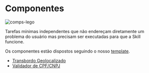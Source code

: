 # Componentes

![comps-lego](https://i.imgur.com/HxaWbr5m.png)

Tarefas mínimas independentes que não endereçam diretamente um problema do usuário mas precisam ser executadas para que a Skill funcione.

Os componentes estão dispostos seguindo o nosso [template](./TEMPLATE.md).

- [Transbordo Geolocalizado](./transbordo%20geolocalizado/2.0)
- [Validador de CPF/CNPJ](./validador%20de%20cpf%20e%20cnpj/1.0)
